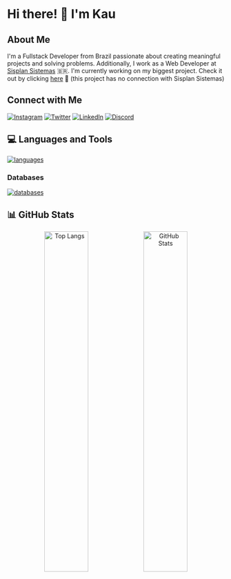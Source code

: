 # Hi there! 👋 I'm Kau

## About Me
I'm a Fullstack Developer from Brazil passionate about creating meaningful projects and solving problems. Additionally, I work as a Web Developer at [Sisplan Sistemas](https://sisplansistemas.com.br) 🇧🇷.
I'm currently working on my biggest project. Check it out by clicking [here](https://ecomonitor.devkau.com) 💙 (this project has no connection with Sisplan Sistemas)

## Connect with Me
[![Instagram](https://img.shields.io/badge/-kauschade-purple?style=flat-square&logo=instagram&logoColor=white&link=https://instagram.com/kauschade)](https://instagram.com/kauschade)
[![Twitter](https://img.shields.io/badge/-kauschade-blue?style=flat-square&logo=x&logoColor=white&link=https://twitter.com/kauschade)](https://twitter.com/kauschade)
[![LinkedIn](https://img.shields.io/badge/-kauschade-blue?style=flat-square&logo=linkedin&logoColor=white&link=https://www.linkedin.com/in/kauschade)](https://www.linkedin.com/in/kauê-renan-schade-a39522284/)
[![Discord](https://img.shields.io/badge/-kauuul-darkblue?style=flat-square&logo=discord&logoColor=white&link=https://discord.gg)](https://discord.gg)

## 💻 Languages and Tools
[![languages](https://skillicons.dev/icons?i=html,css,js,ts,cs,nodejs,php,react,pas)](https://skillicons.dev)

### Databases
[![databases](https://skillicons.dev/icons?i=postgres,mysql)](https://skillicons.dev)

## 📊 GitHub Stats
<p align="center">
  <img src="https://github-readme-stats.vercel.app/api/top-langs/?username=kauschade&layout=compact&theme=vue&bg_color=0D1117&text_color=FFFFFF&hide_border=true" alt="Top Langs" style="width: 45%; display: inline-block;"/>
  <img src="https://github-readme-stats.vercel.app/api?username=kauschade&show_icons=true&theme=vue&include_all_commits=true&count_private=true&bg_color=0D1117&text_color=FFFFFF&hide_border=true" alt="GitHub Stats" style="width: 45%; display: inline-block;"/>
</p>
